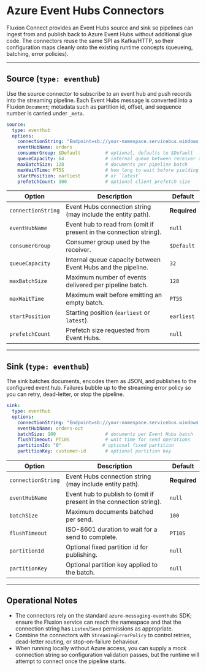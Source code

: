 # Azure Event Hubs Connectors

Fluxion Connect provides an Event Hubs source and sink so pipelines can ingest from and publish back to Azure Event Hubs without additional glue code. The connectors reuse the same SPI as Kafka/HTTP, so their configuration maps cleanly onto the existing runtime concepts (queueing, batching, error policies).

---

## Source (`type: eventhub`)

Use the source connector to subscribe to an event hub and push records into the streaming pipeline. Each Event Hubs message is converted into a Fluxion `Document`; metadata such as partition id, offset, and sequence number is carried under `_meta`.

```yaml
source:
  type: eventhub
  options:
    connectionString: "Endpoint=sb://your-namespace.servicebus.windows.net/;SharedAccessKeyName=..."
    eventHubName: orders
    consumerGroup: $Default         # optional, defaults to $Default
    queueCapacity: 64               # internal queue between receiver and stages
    maxBatchSize: 128               # documents per pipeline batch
    maxWaitTime: PT5S               # how long to wait before yielding an empty batch
    startPosition: earliest         # or `latest`
    prefetchCount: 300              # optional client prefetch size
```

| Option | Description | Default |
| --- | --- | --- |
| `connectionString` | Event Hubs connection string (may include the entity path). | **Required** |
| `eventHubName` | Event hub to read from (omit if present in the connection string). | `null` |
| `consumerGroup` | Consumer group used by the receiver. | `$Default` |
| `queueCapacity` | Internal queue capacity between Event Hubs and the pipeline. | `32` |
| `maxBatchSize` | Maximum number of events delivered per pipeline batch. | `128` |
| `maxWaitTime` | Maximum wait before emitting an empty batch. | `PT5S` |
| `startPosition` | Starting position (`earliest` or `latest`). | `earliest` |
| `prefetchCount` | Prefetch size requested from Event Hubs. | `null` |

---

## Sink (`type: eventhub`)

The sink batches documents, encodes them as JSON, and publishes to the configured event hub. Failures bubble up to the streaming error policy so you can retry, dead-letter, or stop the pipeline.

```yaml
sink:
  type: eventhub
  options:
    connectionString: "Endpoint=sb://your-namespace.servicebus.windows.net/;SharedAccessKeyName=..."
    eventHubName: orders-out
    batchSize: 100                  # documents per Event Hubs batch
    flushTimeout: PT10S             # wait time for send operations
    partitionId: "0"               # optional fixed partition
    partitionKey: customer-id       # optional partition key
```

| Option | Description | Default |
| --- | --- | --- |
| `connectionString` | Event Hubs connection string (may include entity path). | **Required** |
| `eventHubName` | Event hub to publish to (omit if present in the connection string). | `null` |
| `batchSize` | Maximum documents batched per send. | `100` |
| `flushTimeout` | ISO-8601 duration to wait for a send to complete. | `PT10S` |
| `partitionId` | Optional fixed partition id for publishing. | `null` |
| `partitionKey` | Optional partition key applied to the batch. | `null` |

---

## Operational Notes

- The connectors rely on the standard `azure-messaging-eventhubs` SDK; ensure the Fluxion service can reach the namespace and that the connection string has `Listen`/`Send` permissions as appropriate.
- Combine the connectors with `StreamingErrorPolicy` to control retries, dead-letter routing, or stop-on-failure behaviour.
- When running locally without Azure access, you can supply a mock connection string so configuration validation passes, but the runtime will attempt to connect once the pipeline starts.
